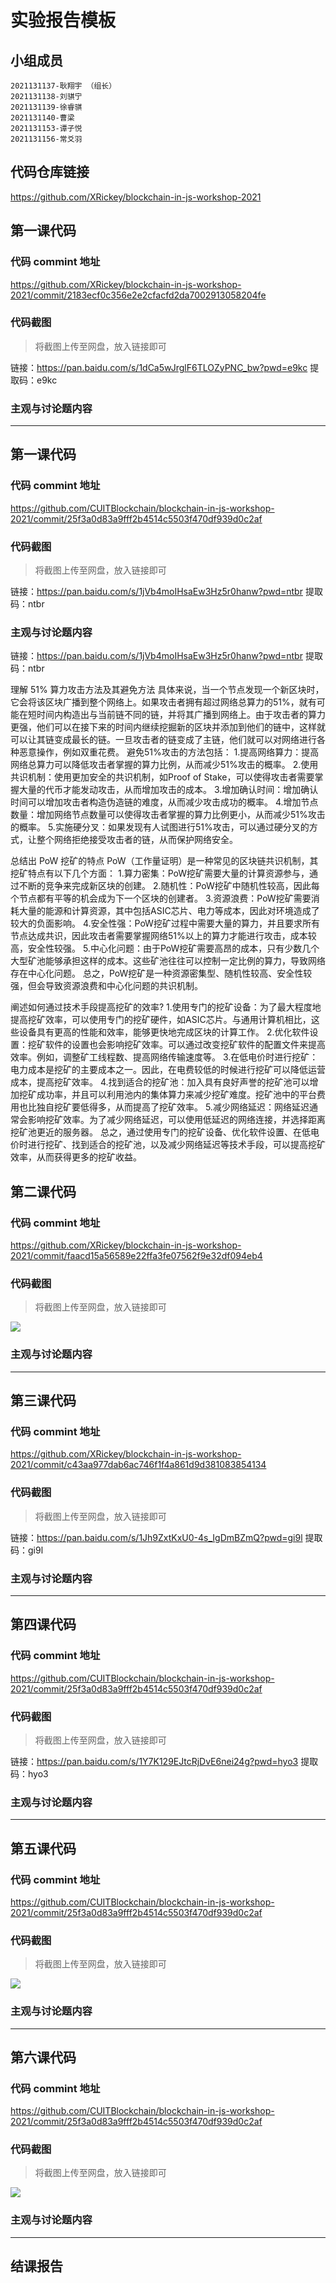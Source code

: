 # 实验报告模板

## 小组成员

    2021131137-耿翔宇 （组长）
    2021131138-刘骐宁
    2021131139-徐睿骐
    2021131140-曹梁
    2021131153-谭子悦
    2021131156-常爻羽


## 代码仓库链接

https://github.com/XRickey/blockchain-in-js-workshop-2021



## 第一课代码


### 代码 commint 地址

https://github.com/XRickey/blockchain-in-js-workshop-2021/commit/2183ecf0c356e2e2cfacfd2da7002913058204fe


### 代码截图

> 将截图上传至网盘，放入链接即可

链接：https://pan.baidu.com/s/1dCa5wJrglF6TLOZyPNC_bw?pwd=e9kc 
提取码：e9kc


### 主观与讨论题内容

---



## 第一课代码


### 代码 commint 地址

https://github.com/CUITBlockchain/blockchain-in-js-workshop-2021/commit/25f3a0d83a9fff2b4514c5503f470df939d0c2af


### 代码截图

> 将截图上传至网盘，放入链接即可

链接：https://pan.baidu.com/s/1jVb4moIHsaEw3Hz5r0hanw?pwd=ntbr 
提取码：ntbr


### 主观与讨论题内容
链接：https://pan.baidu.com/s/1jVb4moIHsaEw3Hz5r0hanw?pwd=ntbr 
提取码：ntbr


理解 51% 算⼒攻击⽅法及其避免⽅法
具体来说，当一个节点发现一个新区块时，它会将该区块广播到整个网络上。如果攻击者拥有超过网络总算力的51%，就有可能在短时间内构造出与当前链不同的链，并将其广播到网络上。由于攻击者的算力更强，他们可以在接下来的时间内继续挖掘新的区块并添加到他们的链中，这样就可以让其链变成最长的链。一旦攻击者的链变成了主链，他们就可以对网络进行各种恶意操作，例如双重花费。
避免51%攻击的方法包括：
1.提高网络算力：提高网络总算力可以降低攻击者掌握的算力比例，从而减少51%攻击的概率。
2.使用共识机制：使用更加安全的共识机制，如Proof of Stake，可以使得攻击者需要掌握大量的代币才能发动攻击，从而增加攻击的成本。
3.增加确认时间：增加确认时间可以增加攻击者构造伪造链的难度，从而减少攻击成功的概率。
4.增加节点数量：增加网络节点数量可以使得攻击者掌握的算力比例更小，从而减少51%攻击的概率。
5.实施硬分叉：如果发现有人试图进行51%攻击，可以通过硬分叉的方式，让整个网络拒绝接受攻击者的链，从而保护网络安全。


总结出 PoW 挖矿的特点
PoW（工作量证明）是一种常见的区块链共识机制，其挖矿特点有以下几个方面：
1.算力密集：PoW挖矿需要大量的计算资源参与，通过不断的竞争来完成新区块的创建。
2.随机性：PoW挖矿中随机性较高，因此每个节点都有平等的机会成为下一个区块的创建者。
3.资源浪费：PoW挖矿需要消耗大量的能源和计算资源，其中包括ASIC芯片、电力等成本，因此对环境造成了较大的负面影响。
4.安全性强：PoW挖矿过程中需要大量的算力，并且要求所有节点达成共识，因此攻击者需要掌握网络51%以上的算力才能进行攻击，成本较高，安全性较强。
5.中心化问题：由于PoW挖矿需要高昂的成本，只有少数几个大型矿池能够承担这样的成本。这些矿池往往可以控制一定比例的算力，导致网络存在中心化问题。
总之，PoW挖矿是一种资源密集型、随机性较高、安全性较强，但会导致资源浪费和中心化问题的共识机制。


阐述如何通过技术⼿段提⾼挖矿的效率?
1.使用专门的挖矿设备：为了最大程度地提高挖矿效率，可以使用专门的挖矿硬件，如ASIC芯片。与通用计算机相比，这些设备具有更高的性能和效率，能够更快地完成区块的计算工作。
2.优化软件设置：挖矿软件的设置也会影响挖矿效率。可以通过改变挖矿软件的配置文件来提高效率。例如，调整矿工线程数、提高网络传输速度等。
3.在低电价时进行挖矿：电力成本是挖矿的主要成本之一。因此，在电费较低的时候进行挖矿可以降低运营成本，提高挖矿效率。
4.找到适合的挖矿池：加入具有良好声誉的挖矿池可以增加挖矿成功率，并且可以利用池内的集体算力来减少挖矿难度。挖矿池中的平台费用也比独自挖矿要低得多，从而提高了挖矿效率。
5.减少网络延迟：网络延迟通常会影响挖矿效率。为了减少网络延迟，可以使用低延迟的网络连接，并选择距离挖矿池更近的服务器。
总之，通过使用专门的挖矿设备、优化软件设置、在低电价时进行挖矿、找到适合的挖矿池，以及减少网络延迟等技术手段，可以提高挖矿效率，从而获得更多的挖矿收益。





## 第二课代码


### 代码 commint 地址

https://github.com/XRickey/blockchain-in-js-workshop-2021/commit/faacd15a56589e22ffa3fe07562f9e32df094eb4


### 代码截图

> 将截图上传至网盘，放入链接即可

![](链接)


### 主观与讨论题内容



---


## 第三课代码


### 代码 commint 地址

https://github.com/XRickey/blockchain-in-js-workshop-2021/commit/c43aa977dab6ac746f1f4a861d9d381083854134


### 代码截图

> 将截图上传至网盘，放入链接即可

链接：https://pan.baidu.com/s/1Jh9ZxtKxU0-4s_IgDmBZmQ?pwd=gi9l 
提取码：gi9l


### 主观与讨论题内容



---




## 第四课代码


### 代码 commint 地址

https://github.com/CUITBlockchain/blockchain-in-js-workshop-2021/commit/25f3a0d83a9fff2b4514c5503f470df939d0c2af


### 代码截图

> 将截图上传至网盘，放入链接即可

链接：https://pan.baidu.com/s/1Y7K129EJtcRjDvE6nei24g?pwd=hyo3 
提取码：hyo3


### 主观与讨论题内容



---




## 第五课代码


### 代码 commint 地址

https://github.com/CUITBlockchain/blockchain-in-js-workshop-2021/commit/25f3a0d83a9fff2b4514c5503f470df939d0c2af


### 代码截图

> 将截图上传至网盘，放入链接即可

![](链接)


### 主观与讨论题内容



---




## 第六课代码


### 代码 commint 地址

https://github.com/CUITBlockchain/blockchain-in-js-workshop-2021/commit/25f3a0d83a9fff2b4514c5503f470df939d0c2af


### 代码截图

> 将截图上传至网盘，放入链接即可

![](图片链接放这里)


### 主观与讨论题内容



---


## 结课报告





